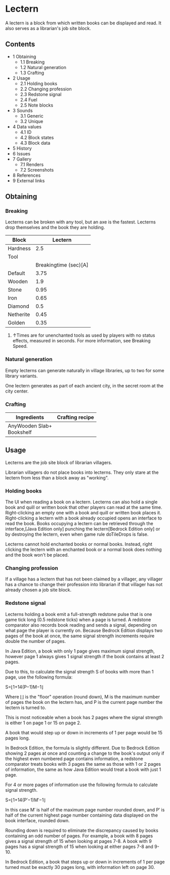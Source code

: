 # Lectern
A lectern is a block from which written books can be displayed and read. It also serves as a librarian's job site block.

## Contents
- 1 Obtaining
	- 1.1 Breaking
	- 1.2 Natural generation
	- 1.3 Crafting
- 2 Usage
	- 2.1 Holding books
	- 2.2 Changing profession
	- 2.3 Redstone signal
	- 2.4 Fuel
	- 2.5 Note blocks
- 3 Sounds
	- 3.1 Generic
	- 3.2 Unique
- 4 Data values
	- 4.1 ID
	- 4.2 Block states
	- 4.3 Block data
- 5 History
- 6 Issues
- 7 Gallery
	- 7.1 Renders
	- 7.2 Screenshots
- 8 References
- 9 External links

## Obtaining
### Breaking
Lecterns can be broken with any tool, but an axe is the fastest. Lecterns drop themselves and the book they are holding.

| Block     | Lectern               |
|-----------|-----------------------|
| Hardness  | 2.5                   |
| Tool      |                       |
|           | Breakingtime (sec)[A] |
| Default   | 3.75                  |
| Wooden    | 1.9                   |
| Stone     | 0.95                  |
| Iron      | 0.65                  |
| Diamond   | 0.5                   |
| Netherite | 0.45                  |
| Golden    | 0.35                  |

1. ↑Times are for unenchanted tools as used by players with no status effects, measured in seconds. For more information, see Breaking Speed.

### Natural generation
Empty lecterns can generate naturally in village libraries, up to two for some library variants.

One lectern generates as part of each ancient city, in the secret room at the city center.

### Crafting
| Ingredients                   | Crafting recipe |
|-------------------------------|-----------------|
| AnyWooden Slab+<br/>Bookshelf |                 |

## Usage
Lecterns are the job site block of librarian villagers.

Librarian villagers do not place books into lecterns. They only stare at the lectern from less than a block away as "working".

### Holding books
The UI when reading a book on a lectern.
Lecterns can also hold a single book and quill or written book that other players can read at the same time. Right-clicking an empty one with a book and quill or written book places it. Right-clicking a lectern with a book already occupied opens an interface to read the book. Books occupying a lectern can be retrieved through the interface,‌[Java Edition  only] punching the lectern‌[Bedrock Edition  only] or by destroying the lectern, even when game rule doTileDrops is false.

Lecterns cannot hold enchanted books or normal books. Instead, right clicking the lectern with an enchanted book or a normal book does nothing and the book won't be placed.

### Changing profession
If a village has a lectern that has not been claimed by a villager, any villager has a chance to change their profession into librarian if that villager has not already chosen a job site block.

### Redstone signal
Lecterns holding a book emit a full-strength redstone pulse that is one game tick long (0.5 redstone ticks) when a page is turned. A redstone comparator also records book reading and sends a signal, depending on what page the player is currently on. Because Bedrock Edition displays two pages of the book at once, the same signal strength increments require double the number of pages.

In Java Edition, a book with only 1 page gives maximum signal strength, however page 1 always gives 1 signal strength if the book contains at least 2 pages.

Due to this, to calculate the signal strength S of books with more than 1 page, use the following formula: 

S=⌊1+14(P−1)M−1⌋

Where ⌊⌋ is the "floor" operation (round down), M is the maximum number of pages the book on the lectern has, and P is the current page number the lectern is turned to.

This is most noticeable when a book has 2 pages where the signal strength is either 1 on page 1 or 15 on page 2.

A book that would step up or down in increments of 1 per page would be 15 pages long.

In Bedrock Edition, the formula is slightly different. Due to Bedrock Edition showing 2 pages at once and counting a change to the book's output only if the highest even numbered page contains information, a redstone comparator treats books with 3 pages the same as those with 1 or 2 pages of information, the same as how Java Edition would treat a book with just 1 page.

For 4 or more pages of information use the following formula to calculate signal strength.

S=⌊1+14(P′−1)M′−1⌋

In this case M′ is half of the maximum page number rounded down, and P′ is half of the current highest page number containing data displayed on the book interface, rounded down.

Rounding down is required to eliminate the discrepancy caused by books containing an odd number of pages. For example, a book with 8 pages gives a signal strength of 15 when looking at pages 7-8. A book with 9 pages has a signal strength of 15 when looking at either pages 7-8 and 9-10.

In Bedrock Edition, a book that steps up or down in increments of 1 per page turned must be exactly 30 pages long, with information left on page 30.

